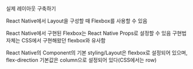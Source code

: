 실제 레이아웃 구축하기

React Native에서 Layout을 구성할 때 Flexbox를 사용할 수 있음

React Native에서 구현된 Flexbox는 React Native Props로 설정할 수 있음
구현법 자체는 CSS에서 구현해왔던 flexbox와 유사함

React Native의 <View /> Component의 기본 styling/Layout은 flexbox로 설정되어 있으며,
flex-direction 기본값은 column으로 설정되어 있다(CSS에서는 row)
